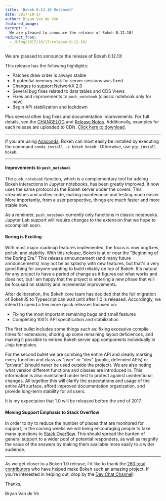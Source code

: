 ```yaml
---
title: 'Bokeh 0.12.10 Released'
date: 2017-10-17
author: Bryan Van de Ven
featured_image:
excerpt: >
  We are pleased to announce the release of Bokeh 0.12.10!
redirect_from:
  - /blog/2017/10/17/release-0-12-10/
---
```


We are pleased to announce the release of Bokeh 0.12.10!

This release has the following highlights:

* Patches draw order is always stable
* A potential memory leak for server sessions was fixed
* Changes to support NetworkX 2.0
* Several bug fixes related to data tables and CDS Views
* Fixes and improvements to `push_notebook` (classic notebook only for now)
* Begin API stabilization and lockdown

Plus several other bug fixes and documentation improvements.
For full details, see the [CHANGELOG](https://github.com/bokeh/bokeh/blob/master/CHANGELOG)
and [Release Notes](https://bokeh.pydata.org/en/0.12.10/docs/releases/0.12.10.html).
Additionally, examples for each release are uploaded to CDN.
[Click here to download](https://cdn.bokeh.org/bokeh/examples/examples-0.12.10.zip).

-----

If you are using
[Anaconda](https://www.anaconda.com/downloads), Bokeh can most easily be installed
by executing the command ``conda install -c bokeh bokeh`` . Otherwise, use
``pip install bokeh``.

-----

#### Improvements to `push_notebook`

The `push_notebook` function, which is a complementary tool for adding Bokeh interactions
in Jupyter notebooks, has been greatly improved. It now uses the same protocol as
the Bokeh server under the covers. This streamlines and unifies code, making maintenance
and testing much easier. More importantly, from a user perspective, things are much
faster and more stable now.

As a reminder, `push_notebook` currently only functions in classic notebooks. Jupyter
Lab support will require changes to the extension that we hope to accomplish soon.

#### Boring is Exciting

With most major roadmap features implemented, the focus is now bugfixes, polish,
and stability. With this release, Bokeh is at or near the "Beginning of the
Boring Era." This release announcement (and many future announcements) may not be as splashy
with new features, but that's a very good thing for anyone wanting to build reliably
on top of Bokeh. It's natural for any project to have a period of change as it
figures out what works and does not, but I am happy that the project is entering
a new phase that will be focused on stability and incremental improvements.

After deliberation, the Bokeh core team has decided that the full migration of BokehJS
to Typescript can wait until after 1.0 is released. Accordingly, we intend to spend a
few more quick releases focused on:

* Fixing the most important remaining bugs and small features
* Completing 100% API specification and stabilization

The first bullet includes some things such as: fixing excessive compile times for
extensions, shoring up some remaining layout deficiences, and making it possible to
embed  Bokeh server app components individually in Jinja templates.

For the second bullet we are combing the entire API and clearly marking every function
and class as "user" or "dev"  (public, defended APIs) or "private" (should never be used
outside the project). We are also noting what version different functions and classes are
introduced in. This information is also maintained under test to protect against
unintentional changes. All together this will clarify the expectations and usage of the
entire API surface, afford improved documentation organization, and provide long-term
stability for all users.

It is my expectation that 1.0 will be released before the end of 2017.

#### Moving Support Emphasis to Stack Overflow

In order to try to reduce the number of places that are monitored for support, in the
coming weeks we will being encouraging people to take many questions to [Stack
Overflow](https://stackoverflow.com/questions/tagged/bokeh). This should spread the
burden of general support to a wider pool of potential responders, as well as magnify
the value of the answers by making them available more easily to a wider audience.

-----

As we get closer to a Bokeh 1.0 release, I'd like to thank the [260
total contributors](https://github.com/bokeh/bokeh/graphs/contributors) who
have helped make Bokeh such an amazing project. If you're interested in
helping out, drop by the [Dev Chat Channel](https://gitter.im/bokeh/bokeh-dev)!

Thanks,

Bryan Van de Ve
